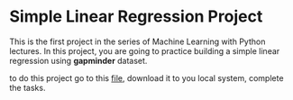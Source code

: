 # Simple Linear Regression Project 

This is the first project in the series of Machine Learning with Python lectures. In this project, you are going to practice building a simple linear regression using __gapminder__ dataset. 

to do this project go to this [file](), download it to you local system, complete the tasks.   
